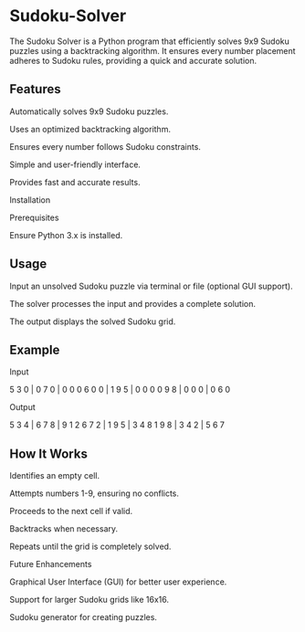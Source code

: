 # Sudoku-Solver

The Sudoku Solver is a Python program that efficiently solves 9x9 Sudoku puzzles using a backtracking algorithm. It ensures every number placement adheres to Sudoku rules, providing a quick and accurate solution.

## Features

Automatically solves 9x9 Sudoku puzzles.

Uses an optimized backtracking algorithm.

Ensures every number follows Sudoku constraints.

Simple and user-friendly interface.

Provides fast and accurate results.

Installation

Prerequisites

Ensure Python 3.x is installed.


## Usage

Input an unsolved Sudoku puzzle via terminal or file (optional GUI support).

The solver processes the input and provides a complete solution.

The output displays the solved Sudoku grid.

## Example

Input

5 3 0 | 0 7 0 | 0 0 0
6 0 0 | 1 9 5 | 0 0 0
0 9 8 | 0 0 0 | 0 6 0

Output

5 3 4 | 6 7 8 | 9 1 2
6 7 2 | 1 9 5 | 3 4 8
1 9 8 | 3 4 2 | 5 6 7

## How It Works

Identifies an empty cell.

Attempts numbers 1-9, ensuring no conflicts.

Proceeds to the next cell if valid.

Backtracks when necessary.

Repeats until the grid is completely solved.

Future Enhancements

Graphical User Interface (GUI) for better user experience.

Support for larger Sudoku grids like 16x16.

Sudoku generator for creating puzzles.
